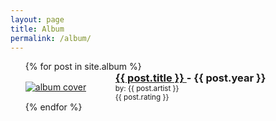 ```yaml
---
layout: page
title: Album
permalink: /album/
---
```


<ul>
  {% for post in site.album %}
		<div
			class="entry"
			style="display: flex; justify-content: center; align-items: center">
			<div style="flex: 30%">
				<a href="{{ site.baseurl }}{{ post.url }}"
					><img
						id="cover-small"
						alt="album cover"
						src="{{ post.cover }}"
				/></a>
			</div>
			<div style="flex: 70%">
				<h3 style="margin: 0;">
					<a
						href="{{ site.baseurl }}{{ post.url }}"
						class="read-more">
						{{ post.title }}
					</a>
						- {{ post.year }}</h3>
					<small>
						by: {{ post.artist }}
					</small>
					<br />
					<small>
						{{ post.rating }}
					</small>
			</div>
		</div>
  {% endfor %}
</ul>
